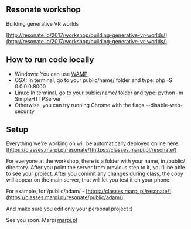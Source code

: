 ## Resonate workshop
Building generative VR worlds

[http://resonate.io/2017/workshop/building-generative-vr-worlds/](http://resonate.io/2017/workshop/building-generative-vr-worlds/)

How to run code locally
-------

- Windows: You can use [WAMP](http://www.wampserver.com/en/)
- OSX: In terminal, go to your public/name/ folder and type: php -S 0.0.0.0:8000
- Linux: In terminal, go to your public/name/ folder and type: python -m SimpleHTTPServer
- Otherwise, you can try running Chrome with the flags --disable-web-security

Setup
-------

Everything we're working on will be automatically deployed online here: [https://classes.marpi.pl/resonate/](https://classes.marpi.pl/resonate/)

For everyone at the workshop, there is a folder with your name, in /public/ directory. After you point the server from previous step to it, you'll be able to see your project. After you commit any changes during class, the copy will appear on the main server, that will let you test it on your phone. 

For example, for /public/adam/ - [https://classes.marpi.pl/resonate/](https://classes.marpi.pl/resonate/public/adam/). 

And make sure you edit only your personal project :)

See you soon.
Marpi
[marpi.pl](https://marpi.pl)